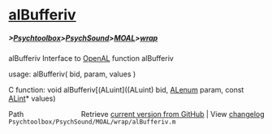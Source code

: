 # [alBufferiv](alBufferiv)
##### >[Psychtoolbox](Psychtoolbox)>[PsychSound](PsychSound)>[MOAL](MOAL)>[wrap](wrap)

alBufferiv  Interface to [OpenAL](OpenAL) function alBufferiv  
  
usage:  alBufferiv( bid, param, values )  
  
C function:  void alBufferiv[(ALuint]((ALuint) bid, [ALenum](ALenum) param, const [ALint](ALint)\* values)  




<div class="code_header" style="text-align:right;">
  <span style="float:left;">Path&nbsp;&nbsp;</span> <span class="counter">Retrieve <a href=
  "https://raw.github.com/Psychtoolbox-3/Psychtoolbox-3/beta/Psychtoolbox/PsychSound/MOAL/wrap/alBufferiv.m">current version from GitHub</a> | View <a href=
  "https://github.com/Psychtoolbox-3/Psychtoolbox-3/commits/beta/Psychtoolbox/PsychSound/MOAL/wrap/alBufferiv.m">changelog</a></span>
</div>
<div class="code">
  <code>Psychtoolbox/PsychSound/MOAL/wrap/alBufferiv.m</code>
</div>

